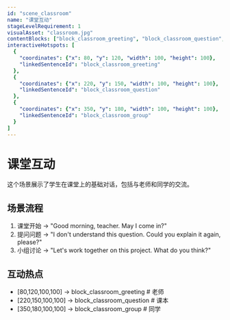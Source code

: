 ```yaml
---
id: "scene_classroom"
name: "课堂互动"
stageLevelRequirement: 1
visualAsset: "classroom.jpg"
contentBlocks: ["block_classroom_greeting", "block_classroom_question", "block_classroom_group"]
interactiveHotspots: [
  {
    "coordinates": {"x": 80, "y": 120, "width": 100, "height": 100},
    "linkedSentenceId": "block_classroom_greeting"
  },
  {
    "coordinates": {"x": 220, "y": 150, "width": 100, "height": 100},
    "linkedSentenceId": "block_classroom_question"
  },
  {
    "coordinates": {"x": 350, "y": 180, "width": 100, "height": 100},
    "linkedSentenceId": "block_classroom_group"
  }
]
---
```


# 课堂互动

这个场景展示了学生在课堂上的基础对话，包括与老师和同学的交流。

## 场景流程
1. 课堂开始 -> "Good morning, teacher. May I come in?"
2. 提问问题 -> "I don't understand this question. Could you explain it again, please?"
3. 小组讨论 -> "Let's work together on this project. What do you think?"

## 互动热点
- [80,120,100,100] -> block_classroom_greeting # 老师
- [220,150,100,100] -> block_classroom_question # 课本
- [350,180,100,100] -> block_classroom_group # 同学 